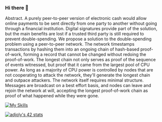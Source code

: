 ### Hi there 👋

Abstract. A purely peer-to-peer version of electronic cash would allow online payments to be sent directly from one party to another without going through a financial institution. Digital signatures provide part of the solution, but the main benefits are lost if a trusted third party is still required to prevent double-spending. We propose a solution to the double-spending problem using a peer-to-peer network. The network timestamps transactions by hashing them into an ongoing chain of hash-based proof-of-work, forming a record that cannot be changed without redoing the proof-of-work. The longest chain not only serves as proof of the sequence of events witnessed, but proof that it came from the largest pool of CPU power. As long as a majority of CPU power is controlled by nodes that are not cooperating to attack the network, they'll generate the longest chain and outpace attackers. The network itself requires minimal structure. Messages are broadcast on a best effort basis, and nodes can leave and rejoin the network at will, accepting the longest proof-of-work chain as proof of what happened while they were gone.

[![My Skills](https://skillicons.dev/icons?i=c,java,py,neovim,vscodium,notion,obsidian,latex,nix,debian,windows,docker)](https://skillicons.dev)

[![adjoly's 42 stats](https://badge42.coday.fr/api/v2/clqhm6nqi075101p4m0ebhb7p/stats?cursusId=21&coalitionId=219)](https://github.com/Coday-meric/badge42)
